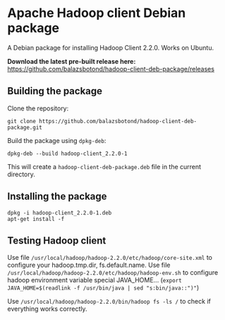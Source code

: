 Apache Hadoop client Debian package
===========================

A Debian package for installing Hadoop Client 2.2.0. Works on Ubuntu.

**Download the latest pre-built release here:**
https://github.com/balazsbotond/hadoop-client-deb-package/releases

Building the package
--------------------

Clone the repository:

    git clone https://github.com/balazsbotond/hadoop-client-deb-package.git

Build the package using `dpkg-deb`:

    dpkg-deb --build hadoop-client_2.2.0-1

This will create a `hadoop-client-deb-package.deb` file in the current directory.

Installing the package
----------------------

    dpkg -i hadoop-client_2.2.0-1.deb
    apt-get install -f

Testing Hadoop client
---------------------

Use file `/usr/local/hadoop/hadoop-2.2.0/etc/hadoop/core-site.xml` to configure your hadoop.tmp.dir, fs.default.name.
Use file `/usr/local/hadoop/hadoop-2.2.0/etc/hadoop/hadoop-env.sh` to configure hadoop environment variable special JAVA_HOME...
(`export JAVA_HOME=$(readlink -f /usr/bin/java | sed "s:bin/java::")"`)

Use `/usr/local/hadoop/hadoop-2.2.0/bin/hadoop fs -ls /` to check if everything works correctly.